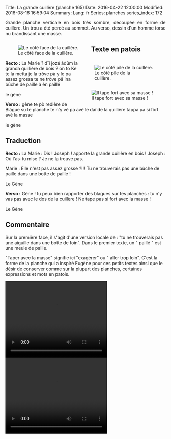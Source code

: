 Title: La grande cuillère (planche 165)
Date: 2016-04-22 12:00:00
Modified: 2016-08-16 16:59:04
Summary: 
Lang: fr
Series: planches
series_index: 172

<p style="text-align:justify;">Grande planche verticale en bois très sombre, découpée en forme de cuillère.  Un trou a été percé au sommet. Au verso, dessin d'un homme torse nu brandissant une masse.</p>


<figure class="image-block" style="float: left;">
  <img alt="Le côté face de la cuillère." src="{static}/images/planche_165_recto-2.png">
  <figcaption style="max-width: 185px">Le côté face de la cuillère.</figcaption>
</figure>


<figure class="image-block" style="float: right;">
  <img alt="Le côté pile de la cuillère." src="{static}/images/planche_165_verso.png">
  <figcaption style="max-width: 162px">Le côté pile de la cuillère.</figcaption>
</figure>

<figure class="image-block" style="float: right;">
  <img alt="Il tape fort avec sa masse !" src="{static}/images/planche_165_verso_detail_dessin.png">
  <figcaption style="max-width: 190px">Il tape fort avec sa masse !</figcaption>
</figure>

## Texte en patois
**Recto :** La  Marie ?  dïi jozé àdûm la granda quillière de bois ?  on to Ke te la metta  je la tròve pà  y le  pa assez grossa te ne tròve pâ ina bûche de paille â èn paillé

le gène

**Verso :** gène te pò redière de Blâgue su te planche te n'y vé pa avé le daï de la quillière     tappa pa si fòrt avé la masse

le gène

## Traduction
**Recto :** La Marie :  Dis ! Joseph ! apporte la grande cuillère en bois !
Joseph :   Où l'as-tu mise ? Je ne la trouve pas.

Marie :  Elle n'est pas assez grosse ?!!!  Tu ne trouverais pas une bûche de paille dans une botte de paille !

Le Gène

**Verso :** Gène ! tu peux bien rapporter des blagues sur tes planches : tu n'y vas pas avec le dos de la cuillère !
Ne tape pas si fort avec la masse !

Le Gène

## Commentaire
Sur la première face, il s'agit d'une version locale de : "tu ne trouverais pas une aiguille dans une botte de foin".
Dans le premier texte, un " paillé " est une meule de paille.

"Taper avec la masse" signifie ici "exagérer" ou " aller trop loin".
C'est la forme de la planche qui a inspiré Eugène pour ces petits textes ainsi que le désir de conserver comme sur la plupart des planches, certaines expressions et mots en patois.



<video width="320" height="240" controls>
  <source src="https://d1njpgd0ygatdn.cloudfront.net/video_165.mp4" type="video/mp4">
</video>

<video width="320" height="240" controls>
  <source src="https://d1njpgd0ygatdn.cloudfront.net/video_165bis.mp4" type="video/mp4">
</video>
